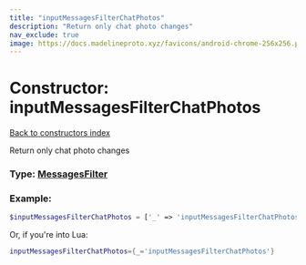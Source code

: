 ```yaml
---
title: "inputMessagesFilterChatPhotos"
description: "Return only chat photo changes"
nav_exclude: true
image: https://docs.madelineproto.xyz/favicons/android-chrome-256x256.png
---
```

# Constructor: inputMessagesFilterChatPhotos  
[Back to constructors index](index.md)



Return only chat photo changes




### Type: [MessagesFilter](../types/MessagesFilter.md)


### Example:

```php
$inputMessagesFilterChatPhotos = ['_' => 'inputMessagesFilterChatPhotos'];
```  


Or, if you're into Lua:

```lua
inputMessagesFilterChatPhotos={_='inputMessagesFilterChatPhotos'}

```


